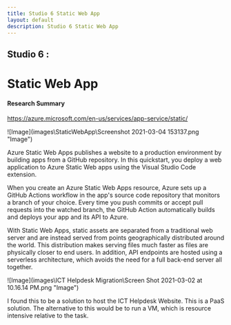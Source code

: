 ```yaml
---
title: Studio 6 Static Web App
layout: default
description: Studio 6 Static Web App
---
```


## Studio 6 : 
# Static Web App

#### Research Summary

https://azure.microsoft.com/en-us/services/app-service/static/

![Image](images\StaticWebApp\Screenshot 2021-03-04 153137.png "Image")

Azure Static Web Apps publishes a website to a production environment by building apps from a GitHub repository. In this quickstart, you deploy a web application to Azure Static Web apps using the Visual Studio Code extension.

When you create an Azure Static Web Apps resource, Azure sets up a GitHub Actions workflow in the app's source code repository that monitors a branch of your choice. Every time you push commits or accept pull requests into the watched branch, the GitHub Action automatically builds and deploys your app and its API to Azure.

With Static Web Apps, static assets are separated from a traditional web server and are instead served from points geographically distributed around the world. This distribution makes serving files much faster as files are physically closer to end users. In addition, API endpoints are hosted using a serverless architecture, which avoids the need for a full back-end server all together.

![Image](images\ICT Helpdesk Migration\Screen Shot 2021-03-02 at 10.16.14 PM.png "Image")

I found this to be a solution to host the ICT Helpdesk Website. This is a PaaS solution.
The alternative to this would be to run a VM, which is resource intensive relative to the task.


